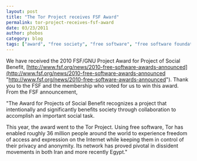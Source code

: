 ```yaml
---
layout: post
title: "The Tor Project receives FSF Award"
permalink: tor-project-receives-fsf-award
date: 03/23/2011
author: phobos
category: blog
tags: ["award", "free society", "free software", "free software foundation", "social benefit"]
---
```


We have received the 2010 FSF/GNU Project Award for Project of Social Benefit, [http://www.fsf.org/news/2010-free-software-awards-announced](http://www.fsf.org/news/2010-free-software-awards-announced "http://www.fsf.org/news/2010-free-software-awards-announced"). Thank you to the FSF and the membership who voted for us to win this award. From the FSF announcement,

"The Award for Projects of Social Benefit recognizes a project that intentionally and significantly benefits society through collaboration to accomplish an important social task.

This year, the award went to the Tor Project. Using free software, Tor has enabled roughly 36 million people around the world to experience freedom of access and expression on the Internet while keeping them in control of their privacy and anonymity. Its network has proved pivotal in dissident movements in both Iran and more recently Egypt."

